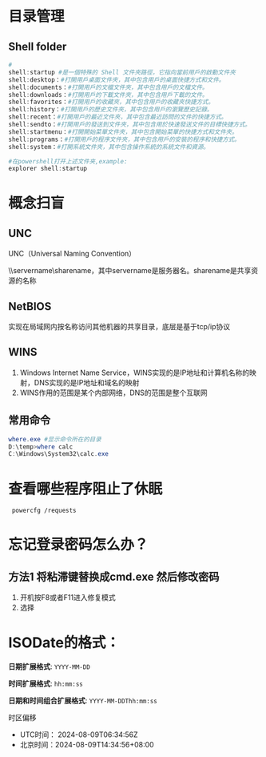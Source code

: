 # 目录管理

## Shell folder

```powershell
#
shell:startup #是一個特殊的 Shell 文件夾路徑，它指向當前用戶的啟動文件夾
shell:desktop：#打開用戶桌面文件夾，其中包含用戶的桌面快捷方式和文件。
shell:documents：#打開用戶的文檔文件夾，其中包含用戶的文檔文件。
shell:downloads：#打開用戶的下載文件夾，其中包含用戶下載的文件。
shell:favorites：#打開用戶的收藏夾，其中包含用戶的收藏夾快捷方式。
shell:history：#打開用戶的歷史文件夾，其中包含用戶的瀏覽歷史記錄。
shell:recent：#打開用戶的最近文件夾，其中包含最近訪問的文件的快捷方式。
shell:sendto：#打開用戶的發送到文件夾，其中包含用於快速發送文件的目標快捷方式。
shell:startmenu：#打開開始菜單文件夾，其中包含開始菜單的快捷方式和文件夾。
shell:programs：#打開用戶的程序文件夾，其中包含用戶的安裝的程序和快捷方式。
shell:system：#打開系統文件夾，其中包含操作系統的系統文件和資源。

#在powershell打开上述文件夹,example:
explorer shell:startup
```



# 概念扫盲

## UNC

UNC（Universal Naming Convention）

\\\servername\sharename，其中servername是服务器名。sharename是共享资源的名称

## NetBIOS

实现在局域网内按名称访问其他机器的共享目录，底层是基于tcp/ip协议

## WINS

1. Windows Internet Name Service，WINS实现的是IP地址和计算机名称的映射，DNS实现的是IP地址和域名的映射
2. WINS作用的范围是某个内部网络，DNS的范围是整个互联网

## 常用命令

```powershell
where.exe #显示命令所在的目录
D:\temp>where calc
C:\Windows\System32\calc.exe
```

# 查看哪些程序阻止了休眠

```
 powercfg /requests
```

# 忘记登录密码怎么办？

## 方法1 将粘滞键替换成cmd.exe 然后修改密码

1. 开机按F8或者F11进入修复模式
2. 选择





# ISODate的格式：

**日期扩展格式**: `YYYY-MM-DD`

**时间扩展格式**: `hh:mm:ss`

**日期和时间组合扩展格式**: `YYYY-MM-DDThh:mm:ss`

时区偏移

- UTC时间： 2024-08-09T06:34:56Z 
- 北京时间：2024-08-09T14:34:56+08:00